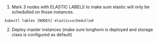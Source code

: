 1. Mark 3 nodes with ELASTIC LABELS to make sure elastic will only be schedulled on those instances.
~~~
kubectl lables [NODES] elastic=schedulled
~~~
2. Deploy master instances (make sure longhorn is deployed and storage class is configured as default)
